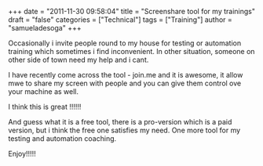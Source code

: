 +++
date = "2011-11-30 09:58:04"
title = "Screenshare tool for my trainings"
draft = "false"
categories = ["Technical"]
tags = ["Training"]
author = "samueladesoga"
+++

Occasionally i invite people round to my house for testing or automation training which sometimes i find inconvenient.
In other situation, someone on other side of town need my help and i cant.

I have recently come across the tool - join.me and it is awesome, it allow mwe to share my screen with people and you can give them control ove your machine as well.

I think this is great !!!!!!


And guess what it is a free tool, there is a pro-version which is a paid version, but i think the free one satisfies my need. One more tool for my testing and automation coaching.

Enjoy!!!!!

